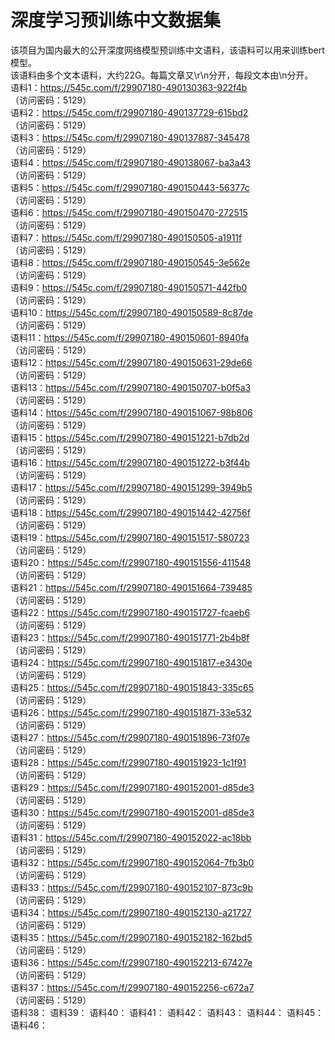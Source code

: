 # 深度学习预训练中文数据集
该项目为国内最大的公开深度网络模型预训练中文语料，该语料可以用来训练bert模型。   
该语料由多个文本语料，大约22G。每篇文章又\r\n分开，每段文本由\n分开。  
语料1：https://545c.com/f/29907180-490130363-922f4b  
（访问密码：5129）  
语料2：https://545c.com/f/29907180-490137729-615bd2  
（访问密码：5129）  
语料3：https://545c.com/f/29907180-490137887-345478  
（访问密码：5129）  
语料4：https://545c.com/f/29907180-490138067-ba3a43   
（访问密码：5129）   
语料5：https://545c.com/f/29907180-490150443-56377c   
（访问密码：5129）   
语料6：https://545c.com/f/29907180-490150470-272515   
（访问密码：5129）   
语料7：https://545c.com/f/29907180-490150505-a1911f   
（访问密码：5129）  
语料8：https://545c.com/f/29907180-490150545-3e562e   
（访问密码：5129）  
语料9：https://545c.com/f/29907180-490150571-442fb0  
（访问密码：5129）  
语料10：https://545c.com/f/29907180-490150589-8c87de   
（访问密码：5129）  
语料11：https://545c.com/f/29907180-490150601-8940fa  
（访问密码：5129）  
语料12：https://545c.com/f/29907180-490150631-29de66  
（访问密码：5129）  
语料13：https://545c.com/f/29907180-490150707-b0f5a3  
（访问密码：5129）  
语料14：https://545c.com/f/29907180-490151067-98b806  
（访问密码：5129）  
语料15：https://545c.com/f/29907180-490151221-b7db2d  
（访问密码：5129）  
语料16：https://545c.com/f/29907180-490151272-b3f44b  
（访问密码：5129）  
语料17：https://545c.com/f/29907180-490151299-3949b5  
（访问密码：5129）  
语料18：https://545c.com/f/29907180-490151442-42756f  
（访问密码：5129）   
语料19：https://545c.com/f/29907180-490151517-580723  
（访问密码：5129）  
语料20：https://545c.com/f/29907180-490151556-411548  
（访问密码：5129）  
语料21：https://545c.com/f/29907180-490151664-739485  
（访问密码：5129）  
语料22：https://545c.com/f/29907180-490151727-fcaeb6  
（访问密码：5129）  
语料23：https://545c.com/f/29907180-490151771-2b4b8f  
（访问密码：5129）  
语料24：https://545c.com/f/29907180-490151817-e3430e  
（访问密码：5129）  
语料25：https://545c.com/f/29907180-490151843-335c65  
（访问密码：5129）  
语料26：https://545c.com/f/29907180-490151871-33e532  
（访问密码：5129）  
语料27：https://545c.com/f/29907180-490151896-73f07e  
（访问密码：5129）  
语料28：https://545c.com/f/29907180-490151923-1c1f91  
（访问密码：5129）  
语料29：https://545c.com/f/29907180-490152001-d85de3  
（访问密码：5129）  
语料30：https://545c.com/f/29907180-490152001-d85de3  
（访问密码：5129）  
语料31：https://545c.com/f/29907180-490152022-ac18bb  
（访问密码：5129）  
语料32：https://545c.com/f/29907180-490152064-7fb3b0  
（访问密码：5129）  
语料33：https://545c.com/f/29907180-490152107-873c9b  
（访问密码：5129）  
语料34：https://545c.com/f/29907180-490152130-a21727  
（访问密码：5129）  
语料35：https://545c.com/f/29907180-490152182-162bd5  
（访问密码：5129）  
语料36：https://545c.com/f/29907180-490152213-67427e  
（访问密码：5129）  
语料37：https://545c.com/f/29907180-490152256-c672a7  
（访问密码：5129）  
语料38：
语料39：
语料40：
语料41：
语料42：
语料43：
语料44：
语料45：
语料46：

